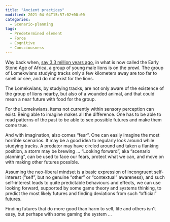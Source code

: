 ```yaml
---
title: "Ancient practices"
modified: 2021-04-04T15:57:02+00:00
categories:
  - Scenario-planning
tags:
  - Predetermined element
  - Force
  - Cognitive
  - Consciousness
---
```


Way back when, [say 3.3 million years ago](https://www.nature.com/articles/nature14464), in what is now called the Early Stone Age of Africa, a group of young male lions is on the prowl. The group of Lomekwians studying tracks only a few kilometers away are too far to smell or see, and do not exist for the lions.

The Lomekwians, by studying tracks, are not only aware of the existence of the group of lions nearby, but also of a wounded animal, and that could mean a near future with food for the group.

For the Lomekwians, items not currently within sensory perception can exist. Being able to imagine makes all the difference. One has to be able to read patterns of the past to be able to see possible futures and make them come true.

And with imagination, also comes “fear”. One can easily imagine the most horrible scenarios. It may be a good idea to regularly look around while studying tracks. A predator may have circled around and taken a flanking position, a storm may be brewing … “Looking forward”, aka “scenario planning”, can be used to face our fears, protect what we can, and move on with making other futures possible.

Assuming the neo-liberal mindset is a basic expression of incongruent self-interest (“self”, but no genuine “other” or “contextual” awareness), and such self-interest leads to quite predictable behaviours and effects, we can use looking forward, supported by some game theory and systems thinking, to predict the most likely futures and finding deviations from such “official” futures.

Finding futures that do more good than harm to self, life and others isn't easy, but perhaps with some gaming the system … 
